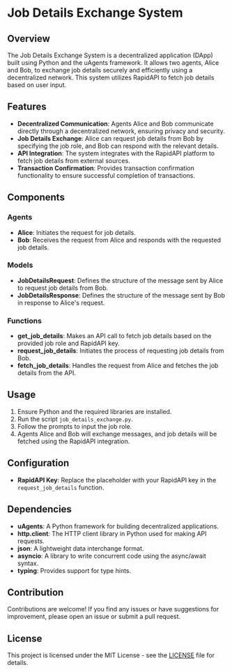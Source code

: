 # Job Details Exchange System

## Overview

The Job Details Exchange System is a decentralized application (DApp) built using Python and the uAgents framework. It allows two agents, Alice and Bob, to exchange job details securely and efficiently using a decentralized network. This system utilizes RapidAPI to fetch job details based on user input.

## Features

- **Decentralized Communication**: Agents Alice and Bob communicate directly through a decentralized network, ensuring privacy and security.
- **Job Details Exchange**: Alice can request job details from Bob by specifying the job role, and Bob can respond with the relevant details.
- **API Integration**: The system integrates with the RapidAPI platform to fetch job details from external sources.
- **Transaction Confirmation**: Provides transaction confirmation functionality to ensure successful completion of transactions.

## Components

### Agents

- **Alice**: Initiates the request for job details.
- **Bob**: Receives the request from Alice and responds with the requested job details.

### Models

- **JobDetailsRequest**: Defines the structure of the message sent by Alice to request job details from Bob.
- **JobDetailsResponse**: Defines the structure of the message sent by Bob in response to Alice's request.

### Functions

- **get_job_details**: Makes an API call to fetch job details based on the provided job role and RapidAPI key.
- **request_job_details**: Initiates the process of requesting job details from Bob.
- **fetch_job_details**: Handles the request from Alice and fetches the job details from the API.


## Usage

1. Ensure Python and the required libraries are installed.
2. Run the script `job_details_exchange.py`.
3. Follow the prompts to input the job role.
4. Agents Alice and Bob will exchange messages, and job details will be fetched using the RapidAPI integration.

## Configuration

- **RapidAPI Key**: Replace the placeholder with your RapidAPI key in the `request_job_details` function.

## Dependencies

- **uAgents**: A Python framework for building decentralized applications.
- **http.client**: The HTTP client library in Python used for making API requests.
- **json**: A lightweight data interchange format.
- **asyncio**: A library to write concurrent code using the async/await syntax.
- **typing**: Provides support for type hints.

## Contribution

Contributions are welcome! If you find any issues or have suggestions for improvement, please open an issue or submit a pull request.

## License

This project is licensed under the MIT License - see the [LICENSE](LICENSE) file for details.
